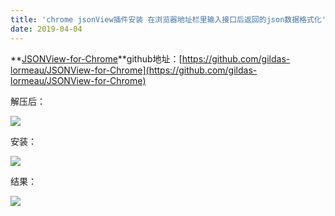 ```yaml
---
title: 'chrome jsonView插件安装 在浏览器地址栏里输入接口后返回的json数据格式化'
date: 2019-04-04
---   
```

**[JSONView-for-Chrome](https://github.com/gildas-lormeau/JSONView-for-Chrome)**github地址：[https://github.com/gildas-lormeau/JSONView-for-Chrome](https://github.com/gildas-lormeau/JSONView-for-Chrome)

解压后：

![](https://img-blog.csdnimg.cn/20190404153559838.png?x-oss-processimage/watermark,type_ZmFuZ3poZW5naGVpdGk,shadow_10,text_aHR0cHM6Ly9ibG9nLmNzZG4ubmV0L3h1dG9uZ2Jhbw,size_16,color_FFFFFF,t_70)

安装：

![](https://img-blog.csdnimg.cn/20190404153820771.png?x-oss-processimage/watermark,type_ZmFuZ3poZW5naGVpdGk,shadow_10,text_aHR0cHM6Ly9ibG9nLmNzZG4ubmV0L3h1dG9uZ2Jhbw,size_16,color_FFFFFF,t_70)

结果：

![](https://img-blog.csdnimg.cn/2019040415390011.png?x-oss-processimage/watermark,type_ZmFuZ3poZW5naGVpdGk,shadow_10,text_aHR0cHM6Ly9ibG9nLmNzZG4ubmV0L3h1dG9uZ2Jhbw,size_16,color_FFFFFF,t_70)
